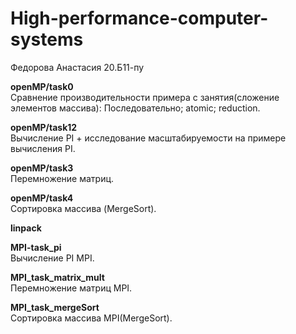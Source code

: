 # High-performance-computer-systems
Федорова Анастасия 20.Б11-пу

**openMP/task0** \
Сравнение производительности примера с занятия(сложение элементов массива): Последовательно; atomic; reduction.

**openMP/task12** \
Вычисление PI + исследование масштабируемости на примере вычисления PI.

**openMP/task3** \
Перемножение матриц.

**openMP/task4** \
Сортировка массива (MergeSort).

**linpack** 

**MPI-task_pi** \
Вычисление PI MPI.

**MPI_task_matrix_mult** \
Перемножение матриц MPI.

**MPI_task_mergeSort** \
Сортировка массива MPI(MergeSort).

